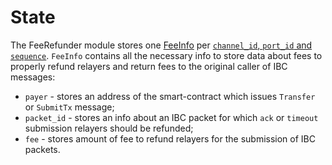 # State

The FeeRefunder module stores one [FeeInfo](https://github.com/neutron-org/neutron/blob/v1.0.4/proto/feerefunder/genesis.proto#L18) per [`channel_id`, `port_id` and `sequence`](https://github.com/neutron-org/neutron/blob/v1.0.4/x/feerefunder/types/keys.go#L28).
`FeeInfo` contains all the necessary info to store data about fees to properly refund relayers and return fees to the original caller of IBC messages:
* `payer` - stores an address of the smart-contract which issues `Transfer` or `SubmitTx` message;
* `packet_id` - stores an info about an IBC packet for which `ack` or `timeout` submission relayers should be refunded;
* `fee` - stores amount of fee to refund relayers for the submission of IBC packets.
